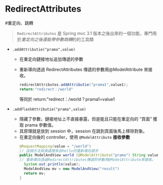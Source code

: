 # RedirectAttributes

#重定向、跳轉

> `RedirectAttributes` 是 Spring mvc 3.1 版本之後出來的一個功能，專門用於*重定向之後還能帶參數跳轉*的的工具類

- `.addAttributie("prama",value)`

  - 在重定向鏈接地址追加傳遞的參數
  - 重新導向透過 RedirectAttributes 傳遞的參數用@ModelAttribute 來接收。

    ```java
    redirectAttributes.addAttributie("prama1",value1);
    return:"redirect：/world"
    ```

    等同於 return:"redirect：/world？prama1=value1

- `.addFlashAttributie("prama",value)`
  - 隱藏了參數，鏈接地址上不直接暴露，但是能且只能在重定向的 “頁面” 獲取 prama 參數值。
  - 其原理就是放到 session 中，session 在跳到頁面後馬上移除對象。
  - 在重定向後的 controller，使用 `@ModelAttribute` **接收參數**
    ```java
    @RequestMapping(value = "/world")
    // 這個方法負責處理來自hello的重新導向請求
    public ModelAndView world (@ModelAttribute("prama") String value) {
    // 重新導向透過RedirectAttributes傳遞的參數用@ModelAttribute來接收。
      System.out.println(value);
      ModelAndView mv = new ModelAndView("result")
      return mv;
    }
    ```
